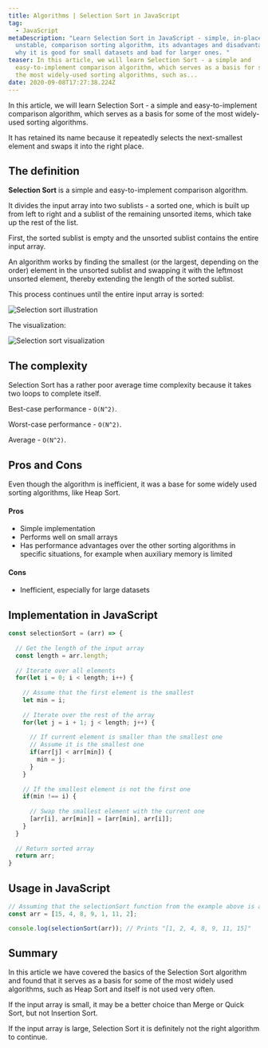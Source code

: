 ```yaml
---
title: Algorithms | Selection Sort in JavaScript
tag:
  - JavaScript
metaDescription: "Learn Selection Sort in JavaScript - simple, in-place,
  unstable, comparison sorting algorithm, its advantages and disadvantages and
  why it is good for small datasets and bad for larger ones. "
teaser: In this article, we will learn Selection Sort - a simple and
  easy-to-implement comparison algorithm, which serves as a basis for some of
  the most widely-used sorting algorithms, such as...
date: 2020-09-08T17:27:38.224Z
---
```

In this article, we will learn Selection Sort - a simple and easy-to-implement comparison algorithm, which serves as a basis for some of the most widely-used sorting algorithms.

It has retained its name because it repeatedly selects the next-smallest element and swaps it into the right place.

## The definition

**Selection Sort** is a simple and easy-to-implement comparison algorithm.

It divides the input array into two sublists - a sorted one, which is built up from left to right and a sublist of the remaining unsorted items, which take up the rest of the list.

First, the sorted sublist is empty and the unsorted sublist contains the entire input array.

An algorithm works by finding the smallest (or the largest, depending on the order) element in the unsorted sublist and swapping it with the leftmost unsorted element, thereby extending the length of the sorted sublist.

This process continues until the entire input array is sorted:

![Selection sort illustration](/img/sortowanie_przez_wybór_animacja.gif "Selection sort illustration")

The visualization:

![Selection sort visualization](/img/selection_sort_animation.gif "Selection sort visualization")

## The complexity

Selection Sort has a rather poor average time complexity because it takes two loops to complete itself.

Best-case performance - `O(N^2)`.

Worst-case performance - `O(N^2)`.

Average - `O(N^2)`.

## Pros and Cons

Even though the algorithm is inefficient, it was a base for some widely used sorting algorithms, like Heap Sort.

#### Pros

* Simple implementation
* Performs well on small arrays
* Has performance advantages over the other sorting algorithms in specific situations, for example when auxiliary memory is limited 

#### Cons

* Inefficient, especially for large datasets

## Implementation in JavaScript

```javascript
const selectionSort = (arr) => {
  
  // Get the length of the input array
  const length = arr.length;
  
  // Iterate over all elements
  for(let i = 0; i < length; i++) {
  
    // Assume that the first element is the smallest
    let min = i;
    
    // Iterate over the rest of the array
    for(let j = i + 1; j < length; j++) {
    
      // If current element is smaller than the smallest one
      // Assume it is the smallest one
      if(arr[j] < arr[min]) {
        min = j;
      }
    }
    
    // If the smallest element is not the first one
    if(min !== i) {
      
      // Swap the smallest element with the current one
      [arr[i], arr[min]] = [arr[min], arr[i]];
    }
  }
  
  // Return sorted array
  return arr;
}
```

## Usage in JavaScript

```javascript
// Assuming that the selectionSort function from the example above is accessible
const arr = [15, 4, 8, 9, 1, 11, 2];

console.log(selectionSort(arr)); // Prints "[1, 2, 4, 8, 9, 11, 15]"
```

## Summary

In this article we have covered the basics of the Selection Sort algorithm and found that it serves as a basis for some of the most widely used algorithms, such as Heap Sort and itself is not used very often. 

If the input array is small, it may be a better choice than Merge or Quick Sort, but not Insertion Sort.

If the input array is large, Selection Sort it is definitely not the right algorithm to continue.